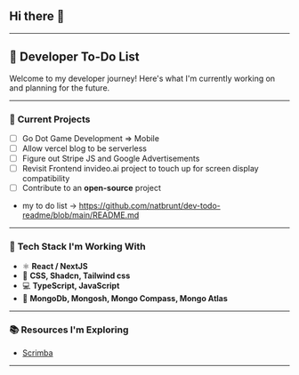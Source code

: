 ## Hi there 👋

---

## 📌 **Developer To-Do List**  
Welcome to my developer journey! Here's what I'm currently working on and planning for the future.

---

### 🚀 **Current Projects**  
- [ ] Go Dot Game Development => Mobile
- [ ] Allow vercel blog to be serverless
- [ ] Figure out Stripe JS and Google Advertisements
- [ ] Revisit Frontend invideo.ai project to touch up for screen display compatibility
- [ ] Contribute to an **open-source** project  
- my to do list -> https://github.com/natbrunt/dev-todo-readme/blob/main/README.md
---

### 🔧 **Tech Stack I'm Working With**  
- ⚛️ **React / NextJS**  
- 🎨 **CSS, Shadcn, Tailwind css**  
- 💻 **TypeScript, JavaScript**   
- 📂 **MongoDb, Mongosh, Mongo Compass, Mongo Atlas**  

---

### 📚 **Resources I'm Exploring**  
- [Scrimba](https://scrimba.com/)  

---

<!--
**natbrunt/natbrunt** is a ✨ _special_ ✨ repository because its `README.md` (this file) appears on your GitHub profile.

Here are some ideas to get you started:

- 🔭 I’m currently working on ...
- 🌱 I’m currently learning ...
- 👯 I’m looking to collaborate on ...
- 🤔 I’m looking for help with ...
- 💬 Ask me about ...
- 📫 How to reach me: ...
- 😄 Pronouns: ...
- ⚡ Fun fact: ...
-->
